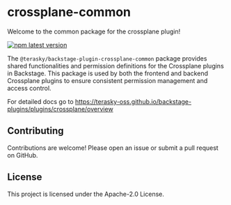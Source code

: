 # crossplane-common

Welcome to the common package for the crossplane plugin!

[![npm latest version](https://img.shields.io/npm/v/@terasky/backstage-plugin-crossplane-common/latest.svg)](https://www.npmjs.com/package/@terasky/backstage-plugin-crossplane-common)

The `@terasky/backstage-plugin-crossplane-common` package provides shared functionalities and permission definitions for the Crossplane plugins in Backstage. This package is used by both the frontend and backend Crossplane plugins to ensure consistent permission management and access control.

For detailed docs go to https://terasky-oss.github.io/backstage-plugins/plugins/crossplane/overview

## Contributing
Contributions are welcome! Please open an issue or submit a pull request on GitHub.

## License
This project is licensed under the Apache-2.0 License.